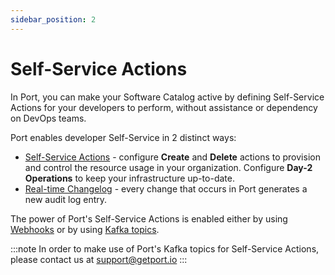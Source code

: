 ```yaml
---
sidebar_position: 2
---
```


# Self-Service Actions

In Port, you can make your Software Catalog active by defining Self-Service Actions for your developers to perform, without assistance or dependency on DevOps teams.

Port enables developer Self-Service in 2 distinct ways:

- [Self-Service Actions](./setting-self-service-actions-in-port) - configure **Create** and **Delete** actions to provision and control the resource usage in your organization. Configure **Day-2 Operations** to keep your infrastructure up-to-date.
- [Real-time Changelog](../../tutorials/self-service-actions/kafka-actions/changelog-basic-change-listener-using-aws-lambda.md) - every change that occurs in Port generates a new audit log entry.

The power of Port's Self-Service Actions is enabled either by using [Webhooks](./port-execution-architecture/port-execution-webhook.md) or by using [Kafka topics](./port-execution-architecture/port-execution-kafka.md).

:::note
In order to make use of Port's Kafka topics for Self-Service Actions, please contact us at support@getport.io
:::
